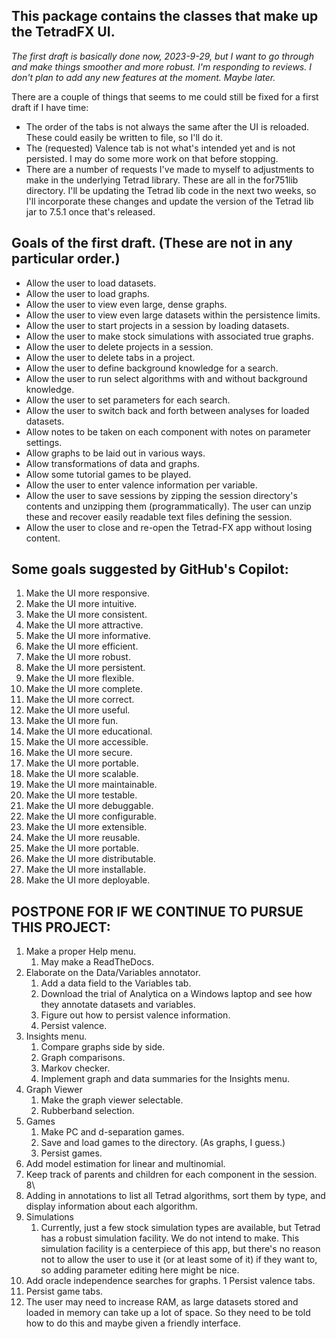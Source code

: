 ## This package contains the classes that make up the TetradFX UI.

_The first draft is basically done now, 2023-9-29, but I want to go 
through and make things smoother and more robust. I'm responding
to reviews. I don't plan to add any new features at the moment.
Maybe later._

There are a couple of things that seems to me could still be fixed for a first draft if 
I have time:
* The order of the tabs is not always the same after the UI is reloaded. These could easily
be written to file, so I'll do it.
* The (requested) Valence tab is not what's intended yet and is not persisted. I may do some
more work on that before stopping.
* There are a number of requests I've made to myself to adjustments to make in the underlying
Tetrad library. These are all in the for751lib directory. I'll be updating the Tetrad lib
code in the next two weeks, so I'll incorporate these changes and update the version of
the Tetrad lib jar to 7.5.1 once that's released.

## Goals of the first draft. (These are not in any particular order.)

* Allow the user to load datasets.
* Allow the user to load graphs.
* Allow the user to view even large, dense graphs.
* Allow the user to view even large datasets within the persistence limits.
* Allow the user to start projects in a session by loading datasets.
* Allow the user to make stock simulations with associated true graphs.
* Allow the user to delete projects in a session.
* Allow the user to delete tabs in a project.
* Allow the user to define background knowledge for a search.
* Allow the user to run select algorithms with and without background knowledge.
* Allow the user to set parameters for each search.
* Allow the user to switch back and forth between analyses for loaded datasets.
* Allow notes to be taken on each component with notes on parameter settings.
* Allow graphs to be laid out in various ways.
* Allow transformations of data and graphs.
* Allow some tutorial games to be played.
* Allow the user to enter valence information per variable.
* Allow the user to save sessions by zipping the session directory's contents
  and unzipping them (programmatically). The user can unzip these
  and recover easily readable text files defining the session.
* Allow the user to close and re-open the Tetrad-FX app without losing content.

## Some goals suggested by GitHub's Copilot:

1. Make the UI more responsive.
2. Make the UI more intuitive.
3. Make the UI more consistent.
4. Make the UI more attractive.
5. Make the UI more informative.
6. Make the UI more efficient.
7. Make the UI more robust.
8. Make the UI more persistent.
9. Make the UI more flexible.
10. Make the UI more complete.
11. Make the UI more correct.
12. Make the UI more useful.
13. Make the UI more fun.
14. Make the UI more educational.
15. Make the UI more accessible.
16. Make the UI more secure.
17. Make the UI more portable.
18. Make the UI more scalable.
19. Make the UI more maintainable.
20. Make the UI more testable.
21. Make the UI more debuggable.
22. Make the UI more configurable.
23. Make the UI more extensible.
24. Make the UI more reusable.
25. Make the UI more portable.
26. Make the UI more distributable.
27. Make the UI more installable.
28. Make the UI more deployable.

## POSTPONE FOR IF WE CONTINUE TO PURSUE THIS PROJECT:

1. Make a proper Help menu.
    1. May make a ReadTheDocs.
2. Elaborate on the Data/Variables annotator.
    1. Add a data field to the Variables tab.
    2. Download the trial of Analytica on a Windows laptop and see how they annotate datasets and variables.
    3. Figure out how to persist valence information.
    4. Persist valence.
3. Insights menu.
    1. Compare graphs side by side.
    2. Graph comparisons.
    2. Markov checker.
    2. Implement graph and data summaries for the Insights menu.
4. Graph Viewer
    1. Make the graph viewer selectable.
    2. Rubberband selection.
5. Games
    1. Make PC and d-separation games.
    2. Save and load games to the directory. (As graphs, I guess.)
    3. Persist games.
6. Add model estimation for linear and multinomial.
7. Keep track of parents and children for each component in the session. 8\
8. Adding in annotations to list all Tetrad algorithms, sort them by type, and display
   information about each algorithm.
9. Simulations
    1. Currently, just a few stock simulation types are available, but Tetrad has a robust simulation
       facility. We do not intend to make. This simulation facility is a centerpiece of this app, but
       there's no reason not to allow the user to use it (or at least some of it) if they want to, so
       adding parameter editing here might be nice.
10. Add oracle independence searches for graphs.
    1 Persist valence tabs.
1. Persist game tabs.
1. The user may need to increase RAM, as large datasets stored and loaded in memory can take
   up a lot of space. So they need to be told how to do this and maybe given a friendly
   interface.
